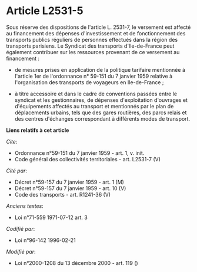 # Article L2531-5

Sous réserve des dispositions de l'article L. 2531-7, le versement est affecté au financement des dépenses d'investissement
et de fonctionnement des transports publics réguliers de personnes effectués dans la région des transports parisiens.    Le
Syndicat des transports d'Ile-de-France peut également contribuer sur les ressources provenant de ce versement au
financement :

- de mesures prises en application de la politique tarifaire mentionnée à l'article 1er de l'ordonnance n° 59-151 du 7
janvier 1959 relative à l'organisation des transports de voyageurs en Ile-de-France ;

- à titre accessoire et dans le cadre de conventions passées entre le syndicat et les gestionnaires, de dépenses
d'exploitation d'ouvrages et d'équipements affectés au transport et mentionnés par le plan de déplacements urbains, tels que
des gares routières, des parcs relais et des centres d'échanges correspondant à différents modes de transport.

**Liens relatifs à cet article**

_Cite_:

  - Ordonnance n°59-151 du 7 janvier 1959 - art. 1, v. init.
  - Code général des collectivités territoriales - art. L2531-7 (V)

_Cité par_:

  - Décret n°59-157 du 7 janvier 1959 - art. 1 (M)
  - Décret n°59-157 du 7 janvier 1959 - art. 10 (V)
  - Code des transports - art. R1241-36 (V)

_Anciens textes_:

  - Loi n°71-559 1971-07-12 art. 3

_Codifié par_:

  - Loi n°96-142 1996-02-21

_Modifié par_:

  - Loi n°2000-1208 du 13 décembre 2000 - art. 119 ()
